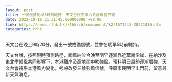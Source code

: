 ```yaml
---
layout: post
title: 一號信號明早5時前維持　天文台視乎風力考慮改發三號
date: 2022-10-16 21:31:45.000000000 +08:00
link: https://news.rthk.hk/rthk/ch/component/k2/1671248-20221016.htm
categories: rthk
---
```


天文台在晚上9時20分，發出一號戒備信號，並會在明早5時前維持。

天文台說，按照現時預測路徑，颱風納沙今晚至明早逐漸靠近華南沿岸，在納沙及東北季候風共同影響下，本港離岸及高地間中吹強風，預料明日風勢逐漸增強，天文台會視乎本港風力變化，考慮改發三號強風信號，呼籲市民明早出門前，留意最新天氣消息。
